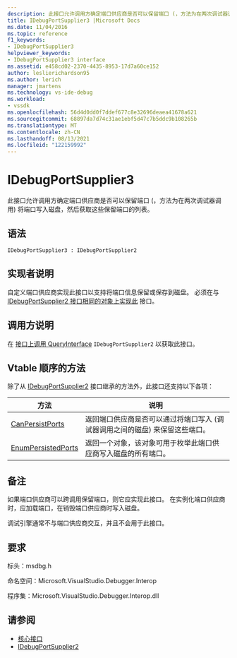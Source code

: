 ```yaml
---
description: 此接口允许调用方确定端口供应商是否可以保留端口 (，方法为在两次调试器调用) 将端口写入磁盘，然后获取这些保留端口的列表。
title: IDebugPortSupplier3 |Microsoft Docs
ms.date: 11/04/2016
ms.topic: reference
f1_keywords:
- IDebugPortSupplier3
helpviewer_keywords:
- IDebugPortSupplier3 interface
ms.assetid: e458cd02-2370-4435-8953-17d7a60ce152
author: leslierichardson95
ms.author: lerich
manager: jmartens
ms.technology: vs-ide-debug
ms.workload:
- vssdk
ms.openlocfilehash: 56d4d0dd0f7ddef677c8e32696deaea41678a621
ms.sourcegitcommit: 68897da7d74c31ae1ebf5d47c7b5ddc9b108265b
ms.translationtype: MT
ms.contentlocale: zh-CN
ms.lasthandoff: 08/13/2021
ms.locfileid: "122159992"
---
```

# <a name="idebugportsupplier3"></a>IDebugPortSupplier3
此接口允许调用方确定端口供应商是否可以保留端口 (，方法为在两次调试器调用) 将端口写入磁盘，然后获取这些保留端口的列表。

## <a name="syntax"></a>语法

```
IDebugPortSupplier3 : IDebugPortSupplier2
```

## <a name="notes-for-implementers"></a>实现者说明
 自定义端口供应商实现此接口以支持将端口信息保留或保存到磁盘。 必须在与 [IDebugPortSupplier2 接口相同的对象上实现此](../../../extensibility/debugger/reference/idebugportsupplier2.md) 接口。

## <a name="notes-for-callers"></a>调用方说明
 在 [接口上调用 QueryInterface](/cpp/atl/queryinterface) `IDebugPortSupplier2` 以获取此接口。

## <a name="methods-in-vtable-order"></a>Vtable 顺序的方法
 除了从 [IDebugPortSupplier2](../../../extensibility/debugger/reference/idebugportsupplier2.md) 接口继承的方法外，此接口还支持以下各项：

|方法|说明|
|------------|-----------------|
|[CanPersistPorts](../../../extensibility/debugger/reference/idebugportsupplier3-canpersistports.md)|返回端口供应商是否可以通过将端口写入 (调试器调用之间的磁盘) 来保留这些端口。|
|[EnumPersistedPorts](../../../extensibility/debugger/reference/idebugportsupplier3-enumpersistedports.md)|返回一个对象，该对象可用于枚举此端口供应商写入磁盘的所有端口。|

## <a name="remarks"></a>备注
 如果端口供应商可以跨调用保留端口，则它应实现此接口。 在实例化端口供应商时，应加载端口，在销毁端口供应商时写入磁盘。

 调试引擎通常不与端口供应商交互，并且不会用于此接口。

## <a name="requirements"></a>要求
 标头：msdbg.h

 命名空间：Microsoft.VisualStudio.Debugger.Interop

 程序集：Microsoft.VisualStudio.Debugger.Interop.dll

## <a name="see-also"></a>请参阅
- [核心接口](../../../extensibility/debugger/reference/core-interfaces.md)
- [IDebugPortSupplier2](../../../extensibility/debugger/reference/idebugportsupplier2.md)
